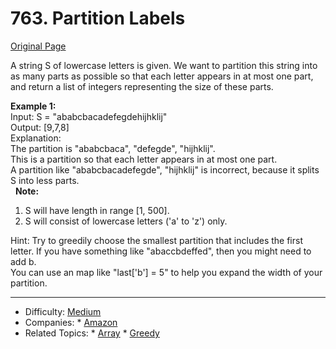 # 763. Partition Labels
[Original Page](https://leetcode.com/problems/partition-labels/)

A string S of lowercase letters is given. We want to partition this string into as many parts as possible so that each letter appears in at most one part, and return a list of integers representing the size of these parts.  


**Example 1:**  
Input: S = "ababcbacadefegdehijhklij"  
Output: [9,7,8]  
Explanation:  
The partition is "ababcbaca", "defegde", "hijhklij".  
This is a partition so that each letter appears in at most one part.  
A partition like "ababcbacadefegde", "hijhklij" is incorrect, because it splits S into less parts.  
 
**Note:**
1. S will have length in range [1, 500].
2. S will consist of lowercase letters ('a' to 'z') only.

Hint:
Try to greedily choose the smallest partition that includes the first letter. If you have something like "abaccbdeffed", then you might need to add b.   
You can use an map like "last['b'] = 5" to help you expand the width of your partition.

---

* Difficulty: [Medium](https://leetcode.com/problemset/all/?difficulty=Medium)
* Companies:  * [Amazon](https://leetcode.com/company/amazon/) 
* Related Topics: * [Array](https://leetcode.com/tag/array/) 	* [Greedy](https://leetcode.com/tag/greedy/)
